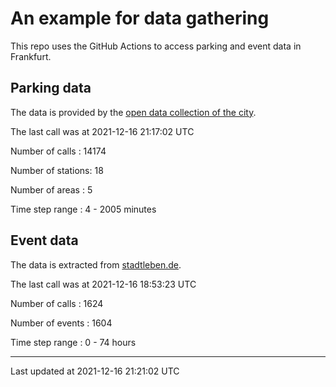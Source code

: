 # An example for data gathering

This repo uses the GitHub Actions to access parking and event data in Frankfurt.

## Parking data
The data is provided by the [open data collection of the city](https://www.offenedaten.frankfurt.de/).

The last call was at 2021-12-16 21:17:02 UTC

Number of calls   : 14174

Number of stations:    18

Number of areas   :     5

Time step range   :     4 -  2005 minutes


## Event data
The data is extracted from [stadtleben.de](https://stadtleben.de/frankfurt/).

The last call was at 2021-12-16 18:53:23 UTC

Number of calls   : 1624

Number of events  : 1604

Time step range   :    0 -   74 hours


----

Last updated at 2021-12-16 21:21:02 UTC
